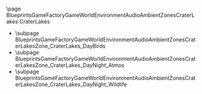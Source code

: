 \page BlueprintsGameFactoryGameWorldEnvironmentAudioAmbientZonesCraterLakes CraterLakes
- \subpage BlueprintsGameFactoryGameWorldEnvironmentAudioAmbientZonesCraterLakesZone_CraterLakes_DayBirds
- \subpage BlueprintsGameFactoryGameWorldEnvironmentAudioAmbientZonesCraterLakesZone_CraterLakes_DayNight_Atmos
- \subpage BlueprintsGameFactoryGameWorldEnvironmentAudioAmbientZonesCraterLakesZone_CraterLakes_DayNight_Wildlife
